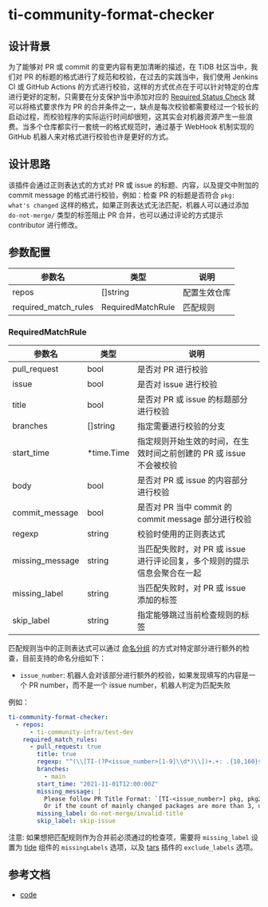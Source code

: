 # ti-community-format-checker

## 设计背景

为了能够对 PR 或 commit 的变更内容有更加清晰的描述，在 TiDB 社区当中，我们对 PR 的标题的格式进行了规范和校验，在过去的实践当中，我们使用 Jenkins CI 或 GitHub Actions 的方式进行校验，这样的方式优点在于可以针对特定的仓库进行更好的定制，只需要在分支保护当中添加对应的 [Required Status Check](https://docs.github.com/en/repositories/configuring-branches-and-merges-in-your-repository/defining-the-mergeability-of-pull-requests/about-protected-branches#require-status-checks-before-merging) 就可以将格式要求作为 PR 的合并条件之一，缺点是每次校验都需要经过一个较长的启动过程，而校验程序的实际运行时间却很短，这其实会对机器资源产生一些浪费。当多个仓库都实行一套统一的格式规范时，通过基于 WebHook 机制实现的 GitHub 机器人来对格式进行校验也许是更好的方式。

## 设计思路

该插件会通过正则表达式的方式对 PR 或 issue 的标题、内容，以及提交中附加的 commit message 的格式进行校验，例如：检查 PR 的标题是否符合 `pkg: what's changed` 这样的格式，如果正则表达式无法匹配，机器人可以通过添加 `do-not-merge/` 类型的标签阻止 PR 合并，也可以通过评论的方式提示 contributor 进行修改。

## 参数配置 

| 参数名                  | 类型                | 说明     |
|----------------------|-------------------|--------|
| repos                | []string          | 配置生效仓库 |
| required_match_rules | RequiredMatchRule | 匹配规则   |

### RequiredMatchRule

| 参数名             | 类型         | 说明                                         |
|-----------------|------------|--------------------------------------------|
| pull_request    | bool       | 是否对 PR 进行校验                                |
| issue           | bool       | 是否对 issue 进行校验                             |
| title           | bool       | 是否对 PR 或 issue 的标题部分进行校验                   |
| branches        | []string   | 指定需要进行校验的分支                                |
| start_time      | *time.Time | 指定规则开始生效的时间，在生效时间之前创建的 PR 或 issue 不会被校验    |
| body            | bool       | 是否对  PR 或 issue 的内容部分进行校验                  |
| commit_message  | bool       | 是否对 PR 当中 commit 的 commit message 部分进行校验   |
| regexp          | string     | 校验时使用的正则表达式                                |
| missing_message | string     | 当匹配失败时，对 PR 或 issue 进行评论回复，多个规则的提示信息会聚合在一起 |
| missing_label   | string     | 当匹配失败时，对 PR 或 issue 添加的标签                  |
| skip_label      | string     | 指定能够跳过当前检查规则的标签                            |

匹配规则当中的正则表达式可以通过 [命名分组](https://pkg.go.dev/regexp#Regexp.SubexpNames) 的方式对特定部分进行额外的检查，目前支持的命名分组如下：

- `issue_number`: 机器人会对该部分进行额外的校验，如果发现填写的内容是一个 PR number，而不是一个 issue number，机器人判定为匹配失败

例如：

```yml
ti-community-format-checker:
  - repos:
      - ti-community-infra/test-dev
    required_match_rules:
      - pull_request: true
        title: true
        regexp: "^(\\[TI-(?P<issue_number>[1-9]\\d*)\\])+.+: .{10,160}$"
        branches:
          - main
        start_time: "2021-11-01T12:00:00Z"
        missing_message: |
          Please follow PR Title Format: `[TI-<issue_number>] pkg, pkg2, pkg3: what is changed`
          Or if the count of mainly changed packages are more than 3, use `[TI-<issue_number>] *: what is changed`
        missing_label: do-not-merge/invalid-title
        skip_label: skip-issue
```

注意: 如果想把匹配规则作为合并前必须通过的检查项，需要将 `missing_label` 设置为 [tide](components/tide) 组件的 `missingLabels` 选项，以及 [tars](plugins/tars) 插件的 `exclude_labels` 选项。

## 参考文档

- [code](https://github.com/ti-community-infra/tichi/tree/master/internal/pkg/externalplugins/formatchecker)
